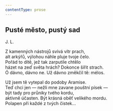 ```yaml
---
contentType: prose
---
```


## Pusté město, pustý sad

J. L.

Z kamenných nástrojů svívá vítr prach,  
alt arkýřů, výlohou náhle pluje tvoje čelo.  
Pořád to dítě, jež tak zarputile chtělo  
házet na zeď světa hrách? Dokonce šířit strach.  
Ó dávno, dávno ne. Už dávno změkčil tě: mélos.

Už jsem tě vytepal do podoby Aramise.  
Teď chci jen — nežli mne zavane pouštní písek —  
být tady pro průniky tvého kordu,  
aktivně účasten. Být krásná oběť velikého mordu.  
Polapen při každé z tvých čistek…
